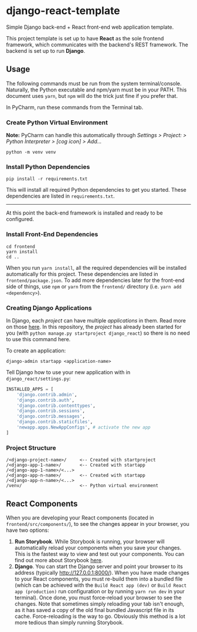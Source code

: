 # django-react-template
Simple Django back-end + React front-end web application template.

This project template is set up to have **React** as the sole frontend framework, which communicates
with the backend's REST framework. The backend is set up to run **Django**.

## Usage

The following commands must be run from the system terminal/console. Naturally, the Python executable and npm/yarn must
be in your PATH. This document uses ``yarn``, but ``npm`` will do the trick just fine if you prefer that.

In PyCharm, run these commands from the Terminal tab.

### Create Python Virtual Environment
**Note:** PyCharm can handle this automatically through *Settings > Project:<project-name> > Python Interpreter > [cog icon] > Add...*
````
python -m venv venv 
````

### Install Python Dependencies
````
pip install -r requirements.txt
````

This will install all required Python dependencies to get you started. These dependencies are listed in `requirements.txt`.

----------------------

At this point the back-end framework is installed and ready to be configured.

### Install Front-End Dependencies

````
cd frontend
yarn install
cd ..
````

When you run ``yarn install``, all the required dependencies will be installed automatically for this project. These
dependencies are listed in ``frontend/package.json``.
To add more dependencies later for the front-end side of things, use ``npm`` or ``yarn`` from the ``frontend/`` directory (i.e. `yarn add <dependency>`).

### Creating Django Applications

In Django, each *project* can have multiple *applications* in them. Read more on those [here](https://docs.djangoproject.com/en/3.0/intro/reusable-apps/#:~:text=A%20Django%20application%20is%20a,%2C%20urls%20%2C%20and%20views%20submodules.).
In this repository, the *project* has already been started for you (with `python manage.py startproject django_react`) so there is no need to use this command here.

To create an application:
````
django-admin startapp <application-name>
````

Tell Django how to use your new application with in ``django_react/settings.py``:
````python
INSTALLED_APPS = [
    'django.contrib.admin',
    'django.contrib.auth',
    'django.contrib.contenttypes',
    'django.contrib.sessions',
    'django.contrib.messages',
    'django.contrib.staticfiles',
    'newapp.apps.NewAppConfigs', # activate the new app
]
````

### Project Structure
````
/<django-project-name>/     <-- Created with startproject
/<django-app-1-name>/       <-- Created with startapp
/<django-app-1-name>/<...>
/<django-app-n-name>/       <-- Created with startapp
/<django-app-n-name>/<...>
/venv/                      <-- Python virtual environment
````

## React Components

When you are developing your React components (located in ``frontend/src/components/``), to see the changes appear
in your browser, you have two options:
   1. **Run Storybook**. While Storybook is running, your browser will automatically reload your components when you save
   your changes. This is the fastest way to view and test out your components. You can find out more about Storybook 
   [here](https://storybook.js.org/docs/react/get-started/introduction).
   2. **Django**. You can start the Django server and point your browser to its address (typically http://127.0.0.1:8000/).
   When you have made changes to your React components, you must re-build them into a bundled file (which can be achieved 
   with the ``Build React app (dev)`` or ``Build React app (production)`` run configuration or by running ``yarn run dev``
   in your terminal). Once done, you must force-reload your browser to see the changes. Note that sometimes simply
   reloading your tab isn't enough, as it has saved a copy of the old final bundled Javascript file in its cache.
   Force-reloading is the way to go. Obviously this method is a lot more tedious than simply running Storybook.
